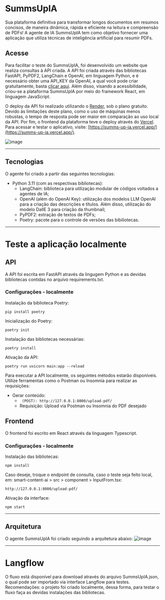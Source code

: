 # SummsUpIA
Sua plataforma definitiva para transformar longos documentos em resumos concisos, de maneira dinâmica, rápida e eficiente na leitura e compreensão de PDFs! A agente de IA SummsUpIA tem como objetivo fornecer uma aplicação que utiliza técnicas de inteligência artificial para resumir PDFs.

## Acesse 
Para facilitar o teste do SummsUpIA, foi desenvolvido um website que realiza consultas à API criada. A API foi criada através das bibliotecas FastAPI, PyPDF2, LangChain e OpenAI, em linguagem Python, e é necessário obter uma API_KEY da OpenAI, a qual você pode criar gratuitamente, basta [clicar aqui](https://openai.com/index/openai-api/). Além disso, visando a acessibilidade, criou-se a plataforma SummsUpIA por meio do framework React, em linguagem JavaScript. 

O deploy da API foi realizado utilizando o [Render](https://dashboard.render.com/), sob o plano gratuito. Devido às limitações deste plano, como o uso de máquinas menos robustas, o tempo de resposta pode ser maior em comparação ao uso local da API. Por fim, o frontend da plataforma teve o deploy através do [Vercel](https://vercel.com/). Para acessar e testar o aplicativo, visite: [https://summs-up-ia.vercel.app/](https://summs-up-ia.vercel.app/).

![image](https://github.com/user-attachments/assets/b49e0ce4-0cc4-4c23-8f73-1b9515278e32)


<hr>

## Tecnologias
O agente foi criado a partir das seguintes tecnologias:
- Python 3.11 (com as respectivas bibliotecas): 
  - LangChain: biblioteca para utilização modular de códigos voltados a agentes de IA;
  - OpenAI (além do OpenAI Key): utilização dos modelos LLM OpenAI para a criação das descrições e títulos. Além disso, utilização do modelo DallE 3 para criação da thumbnail;
  - PyPDF2: extração de textos de PDFs;
  - Poetry: pacote para o controle de versões das bibiliotecas.

<hr>

# Teste a aplicação localmente

## API
A API foi escrita em FastAPI através da lingugem Python e as devidas bibliotecas contidas no arquivo requirements.txt.

### Configurações - localmente
Instalação da biblioteca Poetry:
```
pip install poetry
```

Inicialização do Poetry:
```
poetry init
```

Instalação das bibliotecas necessárias:
```
poetry install
```

Ativação da API:
```
poetry run uvicorn main:app --reload
```

Para executar a API localmente, os seguintes métodos estarão disponíveis. Utilize ferramentas como o Postman ou Insomnia para realizar as requisições:
- Gerar conteúdo:
  - ``` (POST): http://127.0.0.1:8000/upload-pdf/```
  - Requisição: Upload via Postman ou Insomnia do PDF desejado

## Frontend
O frontend foi escrito em React através da linguagem Typescript.

### Configurações - localmente
Instalação das bibliotecas:
```
npm install
```

Caso deseje, troque o endpoint de consulta, caso o teste seja feito local, em: smart-content-ai > src > component > InputFrom.tsx:
```
http://127.0.0.1:8000/upload-pdf/
```

Ativação da interface:
```
npm start
```

<hr>

## Arquitetura
O agente SummsUpIA foi criado seguindo a arquitetura abaixo:
![image](https://github.com/user-attachments/assets/7ff14fb4-dba8-4517-9ae6-f8a4844feaad)

<hr>

# Langflow
O fluxo está disponível para download através do arquivo SummsUpIA.json, o qual pode ser importado via interface Langflow para testes. Recomendações: o projeto foi criado localmente, dessa forma, para testar o fluxo faça as devidas instalações das bibliotecas.
